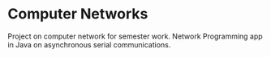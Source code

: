 # Computer Networks
Project on computer network for semester work.
Network Programming app in Java on asynchronous serial communications.
